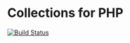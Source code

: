 # Collections for PHP

[![Build Status](https://travis-ci.org/Nayjest/Collection.svg)](https://travis-ci.org/Nayjest/Collection)
